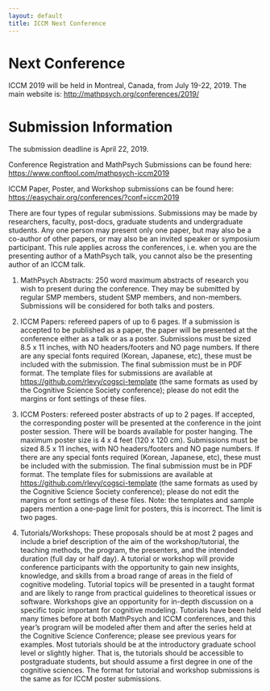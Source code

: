 ```yaml
---
layout: default
title: ICCM Next Conference
---
```


# Next Conference

ICCM 2019 will be held in Montreal, Canada, from July 19-22, 2019.  The main website is: http://mathpsych.org/conferences/2019/



# Submission Information

The submission deadline is April 22, 2019.

Conference Registration and MathPsych Submissions can be found here:
https://www.conftool.com/mathpsych-iccm2019

ICCM Paper, Poster, and Workshop submissions can be found here:
https://easychair.org/conferences/?conf=iccm2019

There are four types of regular submissions. Submissions may be made by researchers, faculty, post-docs, graduate students and undergraduate students. Any one person may present only one paper, but may also be a co-author of other papers, or may also be an invited speaker or symposium participant. This rule applies across the conferences, i.e. when you are the presenting author of a MathPsych talk, you cannot also be the presenting author of an ICCM talk.

1) MathPsych Abstracts: 250 word maximum abstracts of research you wish to present during the conference. They may be submitted by regular SMP members, student SMP members, and non-members. Submissions will be considered for both talks and posters.

2) ICCM Papers: refereed papers of up to 6 pages. If a submission is accepted to be published as a paper, the paper will be presented at the conference either as a talk or as a poster.
Submissions must be sized 8.5 x 11 inches, with NO headers/footers and NO page numbers. If there are any special fonts required (Korean, Japanese, etc), these must be included with the submission. The final submission must be in PDF format. The template files for submissions are available at https://github.com/rlevy/cogsci-template (the same formats as used by the Cognitive Science Society conference); please do not edit the margins or font settings of these files.

3) ICCM Posters: refereed poster abstracts of up to 2 pages. If accepted, the corresponding poster will be presented at the conference in the joint poster session. There will be boards available for poster hanging. The maximum poster size is 4 x 4 feet (120 x 120 cm).
Submissions must be sized 8.5 x 11 inches, with NO headers/footers and NO page numbers. If there are any special fonts required (Korean, Japanese, etc), these must be included with the submission. The final submission must be in PDF format. The template files for submissions are available at https://github.com/rlevy/cogsci-template (the same formats as used by the Cognitive Science Society conference); please do not edit the margins or font settings of these files. Note: the templates and sample papers mention a one-page limit for posters, this is incorrect. The limit is two pages.


4) Tutorials/Workshops:
These proposals should be at most 2 pages and include a brief description of the aim of the workshop/tutorial, the teaching methods, the program, the presenters, and the intended duration (full day or half day). A tutorial or workshop will provide conference participants with the opportunity to gain new insights, knowledge, and skills from a broad range of areas in the field of cognitive modeling. Tutorial topics will be presented in a taught format and are likely to range from practical guidelines to theoretical issues or software. Workshops give an opportunity for in-depth discussion on a specific topic important for cognitive modeling. Tutorials have been held many times before at both MathPsych and ICCM conferences, and this year’s program will be modeled after them and after the series held at the Cognitive Science Conference; please see previous years for examples. Most tutorials should be at the introductory graduate school level or slightly higher. That is, the tutorials should be accessible to postgraduate students, but should assume a first degree in one of the cognitive sciences.
The format for tutorial and workshop submissions is the same as for ICCM poster submissions.
